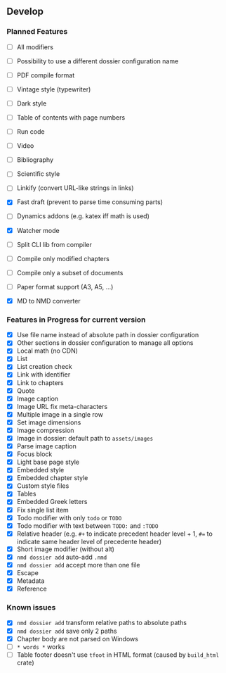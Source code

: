 ## Develop

### Planned Features

- [ ] All modifiers
- [ ] Possibility to use a different dossier configuration name
- [ ] PDF compile format
- [ ] Vintage style (typewriter)
- [ ] Dark style
- [ ] Table of contents with page numbers
- [ ] Run code
- [ ] Video
- [ ] Bibliography
- [ ] Scientific style
- [ ] Linkify (convert URL-like strings in links)
- [x] Fast draft (prevent to parse time consuming parts)
- [ ] Dynamics addons (e.g. katex iff math is used)
- [x] Watcher mode
- [ ] Split CLI lib from compiler
- [ ] Compile only modified chapters
- [ ] Compile only a subset of documents
- [ ] Paper format support (A3, A5, ...)
- [x] MD to NMD converter


### Features in Progress for current version

- [x] Use file name instead of absolute path in dossier configuration
- [x] Other sections in dossier configuration to manage all options
- [x] Local math (no CDN)
- [x] List
- [x] List creation check
- [x] Link with identifier
- [x] Link to chapters
- [x] Quote
- [x] Image caption
- [x] Image URL fix meta-characters
- [x] Multiple image in a single row
- [x] Set image dimensions
- [x] Image compression
- [x] Image in dossier: default path to `assets/images`
- [x] Parse image caption 
- [x] Focus block
- [x] Light base page style
- [x] Embedded style
- [x] Embedded chapter style
- [x] Custom style files
- [x] Tables
- [x] Embedded Greek letters
- [x] Fix single list item
- [x] Todo modifier with only `todo` or `TODO`
- [x] Todo modifier with text between `TODO:` and `:TODO`
- [x] Relative header (e.g. `#+` to indicate precedent header level + 1, `#=` to indicate same header level of precedente header)
- [x] Short image modifier (without alt)
- [x] `nmd dossier add` auto-add `.nmd`
- [x] `nmd dossier add` accept more than one file
- [x] Escape
- [x] Metadata
- [x] Reference

### Known issues

- [x] `nmd dossier add` transform relative paths to absolute paths
- [x] `nmd dossier add` save only 2 paths
- [x] Chapter body are not parsed on Windows
- [ ] `* words *` works
- [ ] Table footer doesn't use `tfoot` in HTML format (caused by `build_html` crate)
